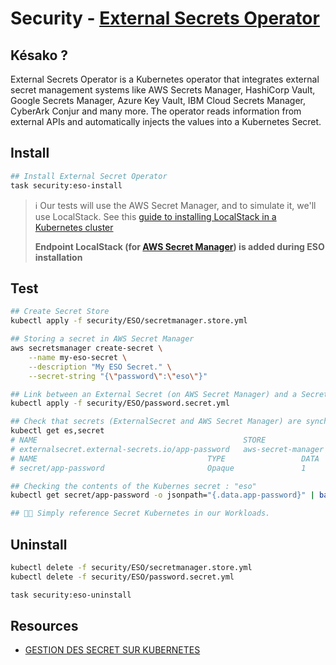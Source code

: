 # Security - [External Secrets Operator][eso-doc]

## Késako ?

External Secrets Operator is a Kubernetes operator that integrates external secret management systems like AWS Secrets Manager, HashiCorp Vault, Google Secrets Manager, Azure Key Vault, IBM Cloud Secrets Manager, CyberArk Conjur and many more. The operator reads information from external APIs and automatically injects the values into a Kubernetes Secret.

## Install

```bash
## Install External Secret Operator
task security:eso-install
```

> ℹ️ Our tests will use the AWS Secret Manager, and to simulate it, we'll use LocalStack. See this [guide to installing LocalStack in a Kubernetes cluster](../../platform/aws/INSTALL.md)
>
> **Endpoint LocalStack (for [AWS Secret Manager][eso-aws-custom-endpoints]) is added during ESO installation**

## Test

```bash
## Create Secret Store
kubectl apply -f security/ESO/secretmanager.store.yml

## Storing a secret in AWS Secret Manager 
aws secretsmanager create-secret \
    --name my-eso-secret \
    --description "My ESO Secret." \
    --secret-string "{\"password\":\"eso\"}"

## Link between an External Secret (on AWS Secret Manager) and a Secret in Kubernetes : ExternalSecret object
kubectl apply -f security/ESO/password.secret.yml

## Check that secrets (ExternalSecret and AWS Secret Manager) are synchronized
kubectl get es,secret
# NAME                                              STORE                REFRESH INTERVAL   STATUS         READY
# externalsecret.external-secrets.io/app-password   aws-secret-manager   1h                 SecretSynced   True
# NAME                                      TYPE                 DATA   AGE
# secret/app-password                       Opaque               1      2m27s

## Checking the contents of the Kubernes secret : "eso"
kubectl get secret/app-password -o jsonpath="{.data.app-password}" | base64 -d

## 🎉🎉 Simply reference Secret Kubernetes in our Workloads.
```

## Uninstall

```bash
kubectl delete -f security/ESO/secretmanager.store.yml
kubectl delete -f security/ESO/password.secret.yml

task security:eso-uninstall
```

## Resources

- [GESTION DES SECRET SUR KUBERNETES][k8s-secret-management-blog]


<!-- Links -->
[eso-doc]:https://external-secrets.io/latest/
[k8s-secret-management-blog]: https://toungafranck.com/2024/05/09/gestion-des-secret-sur-kubernetes/
[eso-aws-custom-endpoints]: https://external-secrets.io/latest/provider/aws-secrets-manager/#custom-endpoints